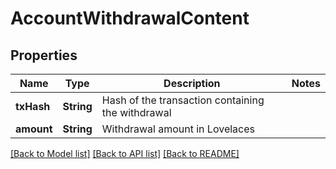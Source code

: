 # AccountWithdrawalContent

## Properties
Name | Type | Description | Notes
------------ | ------------- | ------------- | -------------
**txHash** | **String** | Hash of the transaction containing the withdrawal | 
**amount** | **String** | Withdrawal amount in Lovelaces | 

[[Back to Model list]](../README.md#documentation-for-models) [[Back to API list]](../README.md#documentation-for-api-endpoints) [[Back to README]](../README.md)


